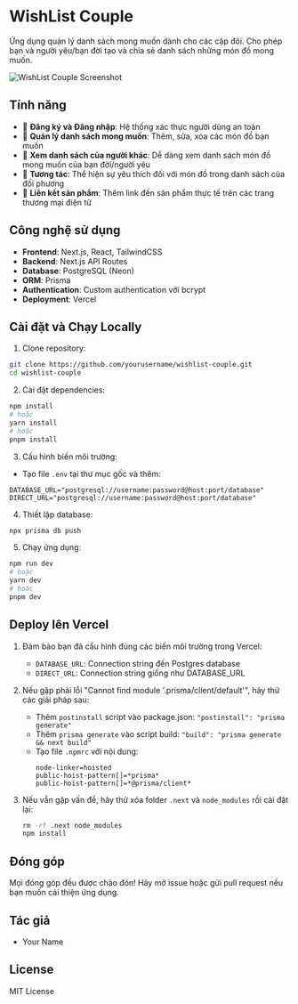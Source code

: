 # WishList Couple

Ứng dụng quản lý danh sách mong muốn dành cho các cặp đôi. Cho phép bạn và người yêu/bạn đời tạo và chia sẻ danh sách những món đồ mong muốn.

![WishList Couple Screenshot](https://i.imgur.com/RsVh4CX.jpg)

## Tính năng

- 🔐 **Đăng ký và Đăng nhập**: Hệ thống xác thực người dùng an toàn
- 📝 **Quản lý danh sách mong muốn**: Thêm, sửa, xóa các món đồ bạn muốn
- 👀 **Xem danh sách của người khác**: Dễ dàng xem danh sách món đồ mong muốn của bạn đời/người yêu
- 💖 **Tương tác**: Thể hiện sự yêu thích đối với món đồ trong danh sách của đối phương
- 🔗 **Liên kết sản phẩm**: Thêm link đến sản phẩm thực tế trên các trang thương mại điện tử

## Công nghệ sử dụng

- **Frontend**: Next.js, React, TailwindCSS
- **Backend**: Next.js API Routes
- **Database**: PostgreSQL (Neon)
- **ORM**: Prisma
- **Authentication**: Custom authentication với bcrypt
- **Deployment**: Vercel

## Cài đặt và Chạy Locally

1. Clone repository:
```bash
git clone https://github.com/yourusername/wishlist-couple.git
cd wishlist-couple
```

2. Cài đặt dependencies:
```bash
npm install
# hoặc
yarn install
# hoặc
pnpm install
```

3. Cấu hình biến môi trường:
- Tạo file `.env` tại thư mục gốc và thêm:
```
DATABASE_URL="postgresql://username:password@host:port/database"
DIRECT_URL="postgresql://username:password@host:port/database"
```

4. Thiết lập database:
```bash
npx prisma db push
```

5. Chạy ứng dụng:
```bash
npm run dev
# hoặc
yarn dev
# hoặc
pnpm dev
```

## Deploy lên Vercel

1. Đảm bảo bạn đã cấu hình đúng các biến môi trường trong Vercel:
   - `DATABASE_URL`: Connection string đến Postgres database
   - `DIRECT_URL`: Connection string giống như DATABASE_URL

2. Nếu gặp phải lỗi "Cannot find module '.prisma/client/default'", hãy thử các giải pháp sau:
   - Thêm `postinstall` script vào package.json: `"postinstall": "prisma generate"`
   - Thêm `prisma generate` vào script build: `"build": "prisma generate && next build"`
   - Tạo file `.npmrc` với nội dung:
     ```
     node-linker=hoisted
     public-hoist-pattern[]=*prisma*
     public-hoist-pattern[]=*@prisma/client*
     ```

3. Nếu vẫn gặp vấn đề, hãy thử xóa folder `.next` và `node_modules` rồi cài đặt lại:
   ```bash
   rm -rf .next node_modules
   npm install
   ```

## Đóng góp

Mọi đóng góp đều được chào đón! Hãy mở issue hoặc gửi pull request nếu bạn muốn cải thiện ứng dụng.

## Tác giả

- Your Name

## License

MIT License